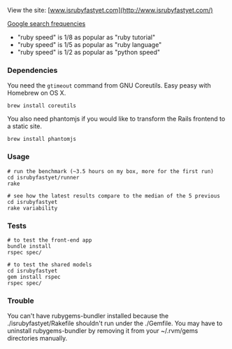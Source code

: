 View the site: [www.isrubyfastyet.com](http://www.isrubyfastyet.com/)

[Google search frequencies](http://www.google.com/insights/search/#q=ruby%20benchmark%2Cruby%20speed%2Cpython%20speed%2Cruby%20language%2Cruby%20tutorial&cmpt=q)

- "ruby speed" is 1/8 as popular as "ruby tutorial"
- "ruby speed" is 1/5 as popular as "ruby language"
- "ruby speed" is 1/2 as popular as "python speed"

### Dependencies

You need the `gtimeout` command from GNU Coreutils. Easy peasy with Homebrew on OS X.

```
brew install coreutils
```

You also need phantomjs if you would like to transform the Rails frontend to a static site.

```
brew install phantomjs
```

### Usage

```
# run the benchmark (~3.5 hours on my box, more for the first run)
cd isrubyfastyet/runner
rake

# see how the latest results compare to the median of the 5 previous
cd isrubyfastyet
rake variability
```

### Tests

```
# to test the front-end app
bundle install
rspec spec/

# to test the shared models
cd isrubyfastyet
gem install rspec
rspec spec/
```

### Trouble

You can't have rubygems-bundler installed because the ./isrubyfastyet/Rakefile shouldn't run under the ./Gemfile. You may have to uninstall rubygems-bundler by removing it from your ~/.rvm/gems directories manually.
